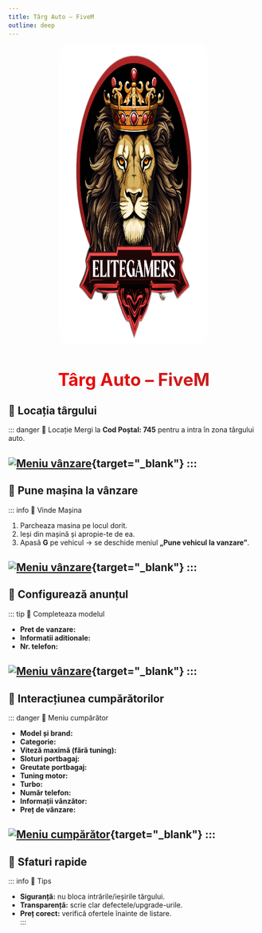 ```yaml
---
title: Târg Auto – FiveM
outline: deep
---
```


<img src="../public/elitegamers.png" alt="pozaEG" width="300" height="600" style="display: block; margin: 0 auto 25px; border-radius: 5%;">

<h1 style="text-align: center; font-size: 2.5em; font-weight: bold; background: linear-gradient(90deg, #ff0000, #b92626ff); -webkit-background-clip: text; -webkit-text-fill-color: transparent; background-clip: text; color: transparent; margin-bottom: 20px;">
     Târg Auto – FiveM
</h1>

## 📍 Locația târgului
::: danger 📍 Locație
Mergi la **Cod Poștal: 745** pentru a intra în zona târgului auto.  

[![Meniu vânzare](/parcauto/targauto.png)](/parcauto/targauto.png){target="_blank"}
:::
---

## 🚗 Pune mașina la vânzare
::: info 🚗 Vinde Mașina
1. Parcheaza masina pe locul dorit.  
2. Ieși din mașină și apropie-te de ea.  
3. Apasă **G** pe vehicul → se deschide meniul **„Pune vehicul la vanzare”**.  

[![Meniu vânzare](/parcauto/meniug.png)](/parcauto/meniug.png){target="_blank"}
:::
---

## 📝 Configurează anunțul
::: tip 📝 Completeaza modelul
- **Pret de vanzare:**  
- **Informatii aditionale:** 
- **Nr. telefon:** 

[![Meniu vânzare](/parcauto/meniuvanzare.png)](/parcauto/meniuvanzare.png){target="_blank"}
:::
---

## 👀 Interacțiunea cumpărătorilor
::: danger 👀 Meniu cumpărător

- **Model și brand:**  
- **Categorie:**  
- **Viteză maximă (fără tuning):**  
- **Sloturi portbagaj:**  
- **Greutate portbagaj:**  
- **Tuning motor:**  
- **Turbo:**  
- **Număr telefon:**  
- **Informații vânzător:**  
- **Preț de vânzare:**  

[![Meniu cumpărător](/parcauto/meniumasina.png)](/parcauto/meniumasina.png){target="_blank"}
:::
---

## 🧩 Sfaturi rapide
::: info 🧩 Tips
- **Siguranță:** nu bloca intrările/ieșirile târgului.  
- **Transparență:** scrie clar defectele/upgrade-urile.  
- **Preț corect:** verifică ofertele înainte de listare.  
:::
